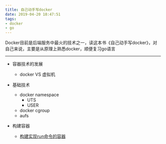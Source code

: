 ```yaml
---
title: 自己动手写docker 
date: 2019-04-20 18:47:51
tags:
- docker
- go
---
```


Docker目前是后端服务中最火的技术之一，读这本书《自己动手写docker》，对自己来说，主要是从原理上熟悉docker，顺便复习go语言

---

* 容器技术的发展
   * docker VS 虚拟机

* 基础技术
   * docker namespace
      * UTS
      * USER
   * docker cgroup
   * aufs

* 构建容器
   * [构建实现run命令的容器](/2019/04/24/write-docker-run/)
